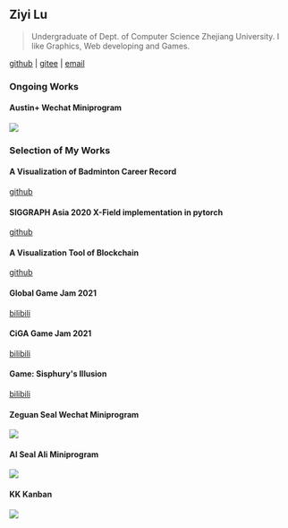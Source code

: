 ## Ziyi Lu

> Undergraduate of Dept. of Computer Science Zhejiang University. I like Graphics, Web developing and Games.

[github](https://github.com/LuniumLuk) | [gitee](https://gitee.com/lunium) | [email](3180101939@zju.edu.cn)

### Ongoing Works

#### Austin+ Wechat Miniprogram
![](https://github.com/LuniumLuk/LuniumLuk/blob/fc651356edae0548eb883801afa73536acf3d266/images/austin_wx.jpg)

### Selection of My Works

#### A Visualization of Badminton Career Record
[github](https://github.com/LuniumLuk/Badminton-Career-Vis)

#### SIGGRAPH Asia 2020 X-Field implementation in pytorch
[github](https://github.com/LuniumLuk/xfield-pytorch)

#### A Visualization Tool of Blockchain
[github](https://github.com/LBruyne/view-blockchain)

#### Global Game Jam 2021
[bilibili](https://www.bilibili.com/video/BV1Ty4y1n7uZ)

#### CiGA Game Jam 2021
[bilibili](https://www.bilibili.com/video/BV1dh411h7Na)

#### Game: Sisphury's Illusion
[bilibili](https://www.bilibili.com/video/BV1uM4y1N75u)

#### Zeguan Seal Wechat Miniprogram
![](https://github.com/LuniumLuk/LuniumLuk/blob/fc651356edae0548eb883801afa73536acf3d266/images/seal_wx.jpg)

#### AI Seal Ali Miniprogram
![](https://github.com/LuniumLuk/LuniumLuk/blob/fc651356edae0548eb883801afa73536acf3d266/images/seal_ali.jpg)

#### KK Kanban
![](https://github.com/LuniumLuk/LuniumLuk/blob/fc651356edae0548eb883801afa73536acf3d266/images/kk_wx.jpg)